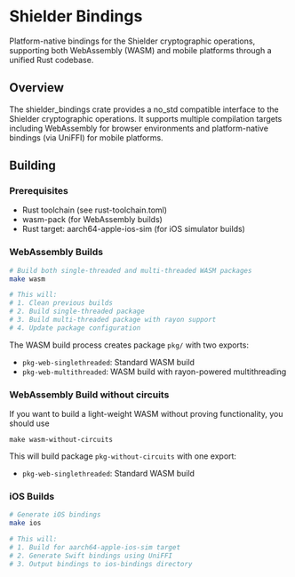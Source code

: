 # Shielder Bindings

Platform-native bindings for the Shielder cryptographic operations, supporting both WebAssembly (WASM) and mobile platforms through a unified Rust codebase.

## Overview

The shielder_bindings crate provides a no_std compatible interface to the Shielder cryptographic operations. It supports multiple compilation targets including WebAssembly for browser environments and platform-native bindings (via UniFFI) for mobile platforms.

## Building

### Prerequisites

- Rust toolchain (see rust-toolchain.toml)
- wasm-pack (for WebAssembly builds)
- Rust target: aarch64-apple-ios-sim (for iOS simulator builds)

### WebAssembly Builds

```bash
# Build both single-threaded and multi-threaded WASM packages
make wasm

# This will:
# 1. Clean previous builds
# 2. Build single-threaded package
# 3. Build multi-threaded package with rayon support
# 4. Update package configuration
```

The WASM build process creates package `pkg/` with two exports:

- `pkg-web-singlethreaded`: Standard WASM build
- `pkg-web-multithreaded`: WASM build with rayon-powered multithreading

### WebAssembly Build without circuits

If you want to build a light-weight WASM without proving functionality, you should use

```
make wasm-without-circuits
```

This will build package `pkg-without-circuits` with one export:

- `pkg-web-singlethreaded`: Standard WASM build

### iOS Builds

```bash
# Generate iOS bindings
make ios

# This will:
# 1. Build for aarch64-apple-ios-sim target
# 2. Generate Swift bindings using UniFFI
# 3. Output bindings to ios-bindings directory
```
